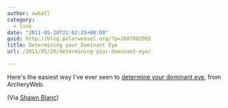 ```yaml
---
author: awball
category:
  - link
date: "2011-05-20T21:02:25+00:00"
guid: http://blog.polarweasel.org/?p=2607082965
title: Determining your Dominant Eye
url: /2011/05/20/determining-your-dominant-eye/

---
```

Here's the easiest way I've ever seen to [determine your dominant eye](http://www.archeryweb.com/archery/eyedom.htm), from ArcheryWeb.

(Via [Shawn Blanc](http://shawnblanc.net/2011/05/dominant-eye/))
